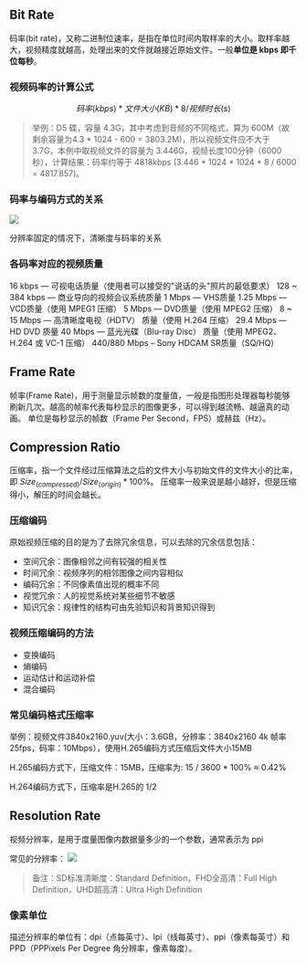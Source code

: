 ## Bit Rate
码率(bit rate)，又称二进制位速率，是指在单位时间内取样率的大小。取样率越大，视频精度就越高，处理出来的文件就越接近原始文件。一般**单位是 kbps 即千位每秒**。

### 视频码率的计算公式
$$码率(kbps) * 文件大小(KB) * 8 / 视频时长(s)$$

> 举例：D5 碟，容量 4.3G，其中考虑到音频的不同格式，算为 600M（故剩余容量为4.3 * 1024 - 600 = 3803.2M)，所以视频文件应不大于 3.7G，本例中取视频文件的容量为 3.446G，视频长度100分钟（6000秒），计算结果：码率约等于 4818kbps (3.446 * 1024 * 1024 * 8 / 6000 = 4817.857)。

### 码率与编码方式的关系

![](http://cdn.liwuhou.cn/tmp/20230128144826.png)

分辨率固定的情况下，清晰度与码率的关系

###  各码率对应的视频质量
16 kbps — 可视电话质量（使用者可以接受的"说话的头"照片的最低要求）
128 ~ 384 kbps — 商业导向的视频会议系统质量
1 Mbps — VHS质量
1.25 Mbps — VCD质量（使用 MPEG1 压缩）
5 Mbps — DVD质量（使用 MPEG2 压缩）
8 ~ 15 Mbps — 高清晰度电视（HDTV） 质量（使用 H.264 压缩）
29.4 Mbps — HD DVD 质量
40 Mbps — 蓝光光碟（Blu-ray Disc） 质量（使用 MPEG2、H.264 或 VC-1 压缩）
440/880 Mbps – Sony HDCAM SR质量（SQ/HQ）

## Frame Rate

帧率(Frame Rate)，用于测量显示帧数的度量值，一般是指图形处理器每秒能够刷新几次。越高的帧率代表每秒显示的图像更多，可以得到越流畅、越逼真的动画。 单位是每秒显示的帧数（Frame Per Second，FPS）或赫兹（Hz）。

## Compression Ratio

压缩率，指一个文件经过压缩算法之后的文件大小与初始文件的文件大小的比率，即 $Size_{(compressed)}/Size_{(origin)} * 100\%$。
压缩率一般来说是越小越好，但是压缩得小，解压的时间会越长。

### 压缩编码

原始视频压缩的目的是为了去除冗余信息，可以去除的冗余信息包括：
- 空间冗余：图像相邻之间有较强的相关性
- 时间冗余：视频序列的相邻图像之间内容相似
- 编码冗余：不同像素值出现的概率不同
- 视觉冗余：人的视觉系统对某些细节不敏感
- 知识冗余：规律性的结构可由先验知识和背景知识得到

### 视频压缩编码的方法

- 变换编码
- 熵编码
- 运动估计和运动补偿
- 混合编码

### 常见编码格式压缩率

举例：视频文件3840x2160.yuv(大小：3.6GB，分辨率：3840x2160 4k 帧率25fps，码率：10Mbps），使用H.265编码方式压缩后文件大小15MB

H.265编码方式下，压缩文件：15MB，压缩率为: 15 / 3600 * 100% ≈ 0.42%

H.264编码方式下，压缩率是H.265的 1/2

## Resolution Rate

视频分辨率，是用于度量图像内数据量多少的一个参数，通常表示为 ppi

常见的分辨率：
![](http://cdn.liwuhou.cn/tmp/20230130211500.png)

> 备注：SD标准清晰度：Standard Definition，FHD全高清：Full High Definition，UHD超高清：Ultra High Definition

### 像素单位

描述分辨率的单位有：dpi（点每英寸）、lpi（线每英寸）、ppi（像素每英寸）和PPD（PPPixels Per Degree 角分辨率，像素每度）。

